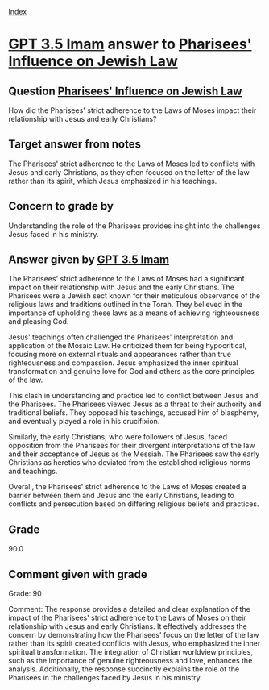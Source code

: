 
[Index](../../index.md)
# [GPT 3.5 Imam](../../answering_models/GPT_3.5_Imam.md) answer to [Pharisees' Influence on Jewish Law](../../questions/Pharisees'_Influence_on_Jewish_Law.md)

## Question [Pharisees' Influence on Jewish Law](../../questions/Pharisees'_Influence_on_Jewish_Law.md)
How did the Pharisees' strict adherence to the Laws of Moses impact their relationship with Jesus and early Christians?

## Target answer from notes
The Pharisees' strict adherence to the Laws of Moses led to conflicts with Jesus and early Christians, as they often focused on the letter of the law rather than its spirit, which Jesus emphasized in his teachings.

## Concern to grade by
Understanding the role of the Pharisees provides insight into the challenges Jesus faced in his ministry.

## Answer given by [GPT 3.5 Imam](../../answering_models/GPT_3.5_Imam.md)
The Pharisees' strict adherence to the Laws of Moses had a significant impact on their relationship with Jesus and the early Christians. The Pharisees were a Jewish sect known for their meticulous observance of the religious laws and traditions outlined in the Torah. They believed in the importance of upholding these laws as a means of achieving righteousness and pleasing God.

Jesus' teachings often challenged the Pharisees' interpretation and application of the Mosaic Law. He criticized them for being hypocritical, focusing more on external rituals and appearances rather than true righteousness and compassion. Jesus emphasized the inner spiritual transformation and genuine love for God and others as the core principles of the law.

This clash in understanding and practice led to conflict between Jesus and the Pharisees. The Pharisees viewed Jesus as a threat to their authority and traditional beliefs. They opposed his teachings, accused him of blasphemy, and eventually played a role in his crucifixion.

Similarly, the early Christians, who were followers of Jesus, faced opposition from the Pharisees for their divergent interpretations of the law and their acceptance of Jesus as the Messiah. The Pharisees saw the early Christians as heretics who deviated from the established religious norms and teachings.

Overall, the Pharisees' strict adherence to the Laws of Moses created a barrier between them and Jesus and the early Christians, leading to conflicts and persecution based on differing religious beliefs and practices.

## Grade
90.0

## Comment given with grade
Grade: 90

Comment: The response provides a detailed and clear explanation of the impact of the Pharisees' strict adherence to the Laws of Moses on their relationship with Jesus and early Christians. It effectively addresses the concern by demonstrating how the Pharisees' focus on the letter of the law rather than its spirit created conflicts with Jesus, who emphasized the inner spiritual transformation. The integration of Christian worldview principles, such as the importance of genuine righteousness and love, enhances the analysis. Additionally, the response succinctly explains the role of the Pharisees in the challenges faced by Jesus in his ministry.
